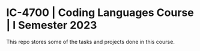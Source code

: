 # IC-4700 | Coding Languages Course | I Semester 2023

This repo stores some of the tasks and projects done in this course.